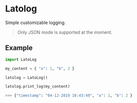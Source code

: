 # Latolog

Simple customizable logging.

> Only JSON mode is supported at the moment.

## Example

```python
import LatoLog

my_content = { "a": 1, "b", 2 }

latolog = LatoLog()

latolog.print_log(my_content)

>>> {"timestamp": "04-12-2019 16:43:49", "a": 1, "b": 2 }
```